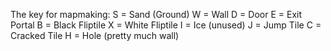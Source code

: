 The key for mapmaking:
S = Sand (Ground)
W = Wall
D = Door
E = Exit Portal
B = Black Fliptile
X = White Fliptile
I = Ice (unused)
J = Jump Tile
C = Cracked Tile
H = Hole (pretty much wall)
